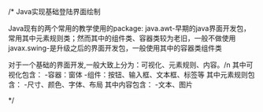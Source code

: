 /*
Java实现基础登陆界面绘制

Java现有的两个常用的教学使用的package:
java.awt-早期的java界面开发包，常用其中元素规则类；然而其中的组件类、容器类较为老旧，一般不做使用
javax.swing-是升级之后的界面开发包，一般使用其中的容器类组件类

对于一个基础的界面开发,一般大致上分为：可视化、元素规则、内容。/n
其中可视化包含：
  -容器：窗体
  -组件：按钮、输入框、文本框、标签等
其中元素规则包含：
  -尺寸、颜色、字体、布局
其中内容包含：
  -文本、图片

*/


